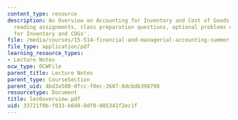 ```yaml
---
content_type: resource
description: An Overview on Accounting for Inventory and Cost of Goods Sold; Objectives,
  reading assignments, class preparation questions, optional problems on 'Accounting
  for Inventory and COGs'.
file: /media/courses/15-514-financial-and-managerial-accounting-summer-2003/33721f0bf033b6480df0085341f2ec1f_lec6overview.pdf
file_type: application/pdf
learning_resource_types:
- Lecture Notes
ocw_type: OCWFile
parent_title: Lecture Notes
parent_type: CourseSection
parent_uid: 4bd3a508-0fcc-f8ec-2607-8dcbdb398798
resourcetype: Document
title: lec6overview.pdf
uid: 33721f0b-f033-b648-0df0-085341f2ec1f
---
```

